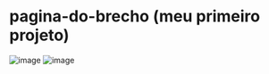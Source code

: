 # pagina-do-brecho (meu primeiro projeto)
![image](https://user-images.githubusercontent.com/104576340/167514306-ae13ad7e-1ba0-430d-b637-89d1b7d69fd0.png)
![image](https://user-images.githubusercontent.com/104576340/167514403-2bd9f441-5dcd-4e3c-826c-b70cf1813241.png)

